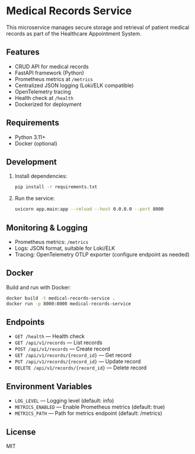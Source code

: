 # Medical Records Service

This microservice manages secure storage and retrieval of patient medical records as part of the Healthcare Appointment System.

## Features
- CRUD API for medical records
- FastAPI framework (Python)
- Prometheus metrics at `/metrics`
- Centralized JSON logging (Loki/ELK compatible)
- OpenTelemetry tracing
- Health check at `/health`
- Dockerized for deployment

## Requirements
- Python 3.11+
- Docker (optional)

## Development

1. Install dependencies:
   ```bash
   pip install -r requirements.txt
   ```
2. Run the service:
   ```bash
   uvicorn app.main:app --reload --host 0.0.0.0 --port 8000
   ```

## Monitoring & Logging
- Prometheus metrics: `/metrics`
- Logs: JSON format, suitable for Loki/ELK
- Tracing: OpenTelemetry OTLP exporter (configure endpoint as needed)

## Docker
Build and run with Docker:
```bash
docker build -t medical-records-service .
docker run -p 8000:8000 medical-records-service
```

## Endpoints
- `GET /health` — Health check
- `GET /api/v1/records` — List records
- `POST /api/v1/records` — Create record
- `GET /api/v1/records/{record_id}` — Get record
- `PUT /api/v1/records/{record_id}` — Update record
- `DELETE /api/v1/records/{record_id}` — Delete record

## Environment Variables
- `LOG_LEVEL` — Logging level (default: info)
- `METRICS_ENABLED` — Enable Prometheus metrics (default: true)
- `METRICS_PATH` — Path for metrics endpoint (default: /metrics)

## License
MIT

